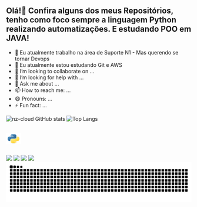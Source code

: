 ## Olá!👋 Confira alguns dos meus Repositórios, tenho como foco sempre a linguagem Python realizando automatizações. E estudando POO em JAVA!  

- 🔭 Eu atualmente trabalho na área de Suporte N1 - Mas querendo se tornar Devops 
- 🌱 Eu atualmente estou estudando Git e AWS
- 👯 I’m looking to collaborate on ...
- 🤔 I’m looking for help with ...
- 💬 Ask me about ...
- 📫 How to reach me: ...
- 😄 Pronouns: ...
- ⚡ Fun fact: ...

![nz-cloud GitHub stats](https://github-readme-stats.vercel.app/api?username=nz-cloud\&rank_icon=github) ![Top Langs](https://github-readme-stats.vercel.app/api/top-langs/?username=nz-cloud\&layout=compact) 

<div style="display: inline_block"><br>
  <img align="center" alt="Rafa-Python" height="30" width="40" src="https://raw.githubusercontent.com/devicons/devicon/master/icons/python/python-original.svg">
</div>

 ##
<div> 
  <a href="https://instagram.com/nicolamlima" target="_blank"><img src="https://img.shields.io/badge/-Instagram-%23E4405F?style=for-the-badge&logo=instagram&logoColor=white" target="_blank"></a>
 <a href="https://discord.gg/wagxzStdcR" target="_blank"><img src="https://img.shields.io/badge/Discord-7289DA?style=for-the-badge&logo=discord&logoColor=white" target="_blank"></a> 
  <a href = "mailto:contatorafaballerini@gmail.com"><img src="https://img.shields.io/badge/-Gmail-%23333?style=for-the-badge&logo=gmail&logoColor=white" target="_blank"></a>
  <a href="https://www.linkedin.com/in/rafaella-ballerini-45875016a" target="_blank"><img src="https://img.shields.io/badge/-LinkedIn-%230077B5?style=for-the-badge&logo=linkedin&logoColor=white" target="_blank"></a> 
</div>

<picture align="center">
  <source media="(prefers-color-scheme: dark)" srcset="https://raw.githubusercontent.com/nz-cloud/nz-cloud/output/github-contribution-grid-snake-dark.svg">
  <source media="(prefers-color-scheme: light)" srcset="https://raw.githubusercontent.com/nz-cloud/nz-cloud/output/github-contribution-grid-snake-dark.svg">
  <img align="center" alt="github contribution grid snake animation" src="https://raw.githubusercontent.com/nz-cloud/nz-cloud/output/github-contribution-grid-snake.svg">
</picture>
